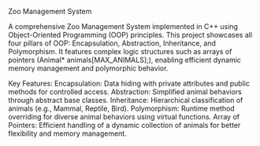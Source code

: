 Zoo Management System

A comprehensive Zoo Management System implemented in C++ using Object-Oriented Programming (OOP) principles. This project showcases all four pillars of OOP: Encapsulation, Abstraction, Inheritance, and Polymorphism. It features complex logic structures such as arrays of pointers (Animal* animals[MAX_ANIMALS];), enabling efficient dynamic memory management and polymorphic behavior.

Key Features:
Encapsulation: Data hiding with private attributes and public methods for controlled access.
Abstraction: Simplified animal behaviors through abstract base classes.
Inheritance: Hierarchical classification of animals (e.g., Mammal, Reptile, Bird).
Polymorphism: Runtime method overriding for diverse animal behaviors using virtual functions.
Array of Pointers: Efficient handling of a dynamic collection of animals for better flexibility and memory management.

